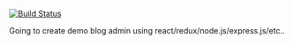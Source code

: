 [![Build Status](https://api.travis-ci.org/martiros/redux-blog-admin-demo.svg)](https://travis-ci.org/martiros/redux-blog-admin-demo)


Going to create demo blog admin using react/redux/node.js/express.js/etc..
